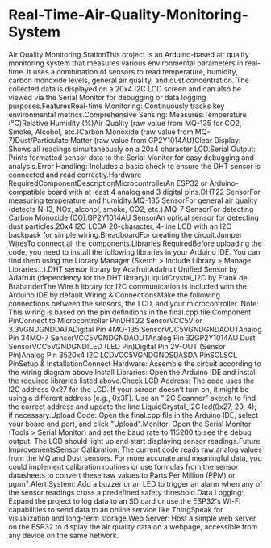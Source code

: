 # Real-Time-Air-Quality-Monitoring-System

Air Quality Monitoring StationThis project is an Arduino-based air quality monitoring system that measures various environmental parameters in real-time. It uses a combination of sensors to read temperature, humidity, carbon monoxide levels, general air quality, and dust concentration. The collected data is displayed on a 20x4 I2C LCD screen and can also be viewed via the Serial Monitor for debugging or data logging purposes.FeaturesReal-time Monitoring: Continuously tracks key environmental metrics.Comprehensive Sensing: Measures:Temperature (°C)Relative Humidity (%)Air Quality (raw value from MQ-135 for CO2, Smoke, Alcohol, etc.)Carbon Monoxide (raw value from MQ-7)Dust/Particulate Matter (raw value from GP2Y1014AU)Clear Display: Shows all readings simultaneously on a 20x4 character LCD.Serial Output: Prints formatted sensor data to the Serial Monitor for easy debugging and analysis.Error Handling: Includes a basic check to ensure the DHT sensor is connected and read correctly.Hardware RequiredComponentDescriptionMicrocontrollerAn ESP32 or Arduino-compatible board with at least 4 analog and 3 digital pins.DHT22 SensorFor measuring temperature and humidity.MQ-135 SensorFor general air quality (detects NH3, NOx, alcohol, smoke, CO2, etc.).MQ-7 SensorFor detecting Carbon Monoxide (CO).GP2Y1014AU SensorAn optical sensor for detecting dust particles.20x4 I2C LCDA 20-character, 4-line LCD with an I2C backpack for simple wiring.BreadboardFor creating the circuit.Jumper WiresTo connect all the components.Libraries RequiredBefore uploading the code, you need to install the following libraries in your Arduino IDE. You can find them using the Library Manager (Sketch > Include Library > Manage Libraries...).DHT sensor library by AdafruitAdafruit Unified Sensor by Adafruit (dependency for the DHT library)LiquidCrystal_I2C by Frank de BrabanderThe Wire.h library for I2C communication is included with the Arduino IDE by default.Wiring & ConnectionsMake the following connections between the sensors, the LCD, and your microcontroller. Note: This wiring is based on the pin definitions in the final.cpp file.Component PinConnect to Microcontroller PinDHT22 SensorVCC5V or 3.3VGNDGNDDATADigital Pin 4MQ-135 SensorVCC5VGNDGNDAOUTAnalog Pin 34MQ-7 SensorVCC5VGNDGNDAOUTAnalog Pin 32GP2Y1014AU Dust SensorVCC5VGNDGNDILED (LED Pin)Digital Pin 2V-OUT (Sensor Pin)Analog Pin 3520x4 I2C LCDVCC5VGNDGNDSDASDA PinSCLSCL PinSetup & InstallationConnect Hardware: Assemble the circuit according to the wiring diagram above.Install Libraries: Open the Arduino IDE and install the required libraries listed above.Check LCD Address: The code uses the I2C address 0x27 for the LCD. If your screen doesn't turn on, it might be using a different address (e.g., 0x3F). Use an "I2C Scanner" sketch to find the correct address and update the line LiquidCrystal_I2C lcd(0x27, 20, 4); if necessary.Upload Code: Open the final.cpp file in the Arduino IDE, select your board and port, and click "Upload".Monitor: Open the Serial Monitor (Tools > Serial Monitor) and set the baud rate to 115200 to see the debug output. The LCD should light up and start displaying sensor readings.Future ImprovementsSensor Calibration: The current code reads raw analog values from the MQ and Dust sensors. For more accurate and meaningful data, you could implement calibration routines or use formulas from the sensor datasheets to convert these raw values to Parts Per Million (PPM) or µg/m³.Alert System: Add a buzzer or an LED to trigger an alarm when any of the sensor readings cross a predefined safety threshold.Data Logging: Expand the project to log data to an SD card or use the ESP32's Wi-Fi capabilities to send data to an online service like ThingSpeak for visualization and long-term storage.Web Server: Host a simple web server on the ESP32 to display the air quality data on a webpage, accessible from any device on the same network.
